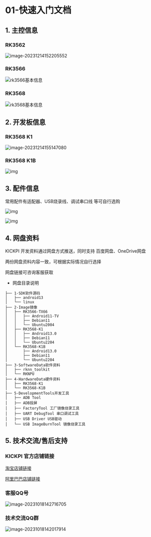 # 01-快速入门文档





## 1. 主控信息

### RK3562

![image-20231214152205552](http://tanzhtanzh.oss-cn-shenzhen.aliyuncs.com/img/image-20231214152205552.png)



### RK3566

![rk3566基本信息](http://tanzhtanzh.oss-cn-shenzhen.aliyuncs.com/img/rk3566bd.png)



### RK3568

![rk3568基本信息](http://tanzhtanzh.oss-cn-shenzhen.aliyuncs.com/img/rk3568bd.png)



## 2. 开发板信息

### RK3568 K1

![image-20231214155147080](http://tanzhtanzh.oss-cn-shenzhen.aliyuncs.com/img/image-20231214155147080.png)



### RK3568 K1B

![img](http://tanzhtanzh.oss-cn-shenzhen.aliyuncs.com/img/O1CN01gkMedU29djTdYp9KH_!!2216870748091.jpg)



## 3. 配件信息

常用配件有适配器、USB烧录线、调试串口线 等可自行选购

![img](http://tanzhtanzh.oss-cn-shenzhen.aliyuncs.com/img/O1CN01kcjuvi29djTNDfOhy_!!2216870748091.jpg)



![img](http://tanzhtanzh.oss-cn-shenzhen.aliyuncs.com/img/O1CN01fnKIlL29djThiLgdR_!!2216870748091.jpg)





## 4. 网盘资料

KICKPI 开发资料通过网盘方式推送，同时支持 百度网盘、OneDrive网盘

两份网盘资料内容一致，可根据实际情况自行选择

网盘链接可咨询客服获取



* 网盘目录说明

```
├── 1-SDK软件源码
│   ├── android13
│   └── linux
├── 2-Image镜像
│   ├── RK3566-TX66
│   │   ├── Android11-TV
│   │   ├── Debian11
│   │   └── Ubuntu2004
│   ├── RK3568-K1
│   │   ├── Android13.0
│   │   ├── Debian11
│   │   └── Ubuntu2204
│   └── RK3568-K1B
│       ├── Android13.0
│       ├── Debian11
│       └── Ubuntu2204
├── 3-SoftwareData软件资料
│   ├── rknn_toolkit
│   └── RKNPU
├── 4-HardwareData硬件资料
│   ├── RK3568-K1
│   └── RK3568-K1B
├── 5-DevelopmentTools开发工具
│   ├── ADB Tool
│   ├── ADB投屏
│   ├── FactoryTool 工厂镜像烧录工具
│   ├── UART DebugTool 串口调试工具
│   ├── USB Driver USB驱动
│   └── USB ImageBurnTool 镜像烧录工具
```



## 5. 技术交流/售后支持

### KICKPI 官方店铺链接

[淘宝店铺链接](https://shop183733283.taobao.com/?spm=a230r.7195193.1997079397.2.10f76f498zHqMG)

[阿里巴巴店铺链接](https://shop122g2107958t7.1688.com/page/index.html?spm=0.0.wp_pc_common_header_companyName_undefined.0)



### 客服QQ号

![image-20231018142716705](http://tanzhtanzh.oss-cn-shenzhen.aliyuncs.com/img/image-20231018142716705.png)



### 技术交流QQ群

![image-20231018142017914](http://tanzhtanzh.oss-cn-shenzhen.aliyuncs.com/img/image-20231018142017914.png)

